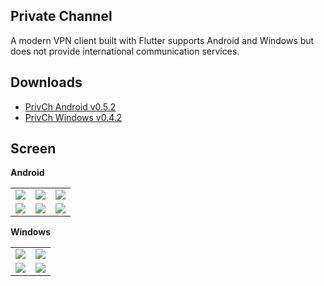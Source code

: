 ## Private Channel
A modern VPN client built with Flutter supports Android and Windows but does not provide international communication services.

## Downloads
* [PrivCh Android v0.5.2](.lfs/binary/xinlake.privch-v0.5.2-release.apk?raw=1)
* [PrivCh Windows v0.4.2](.lfs/binary/privch-windows-0.4.2.rar?raw=1)

## Screen
**Android**
<p>
<table>
    <tr>
        <td><img src=".lfs/screen/al-auto-1.png"/></td>
        <td><img src=".lfs/screen/al-setting-1.png"/></td>
        <td><img src=".lfs/screen/al-about.png"/></td>
    </tr>
    <tr>
        <td><img src=".lfs/screen/ad-empty.png"/></td>
        <td><img src=".lfs/screen/ad-list-1.png"/></td>
        <td><img src=".lfs/screen/ad-detail-1.png"/></td>
    </tr>
</table>
</p>

**Windows**
<p>
<table>
    <tr>
        <td><img src=".lfs/screen/wl-1600x900-empty.png"/></td>
        <td><img src=".lfs/screen/wl-1600x900-encrypt.png"/></td>
    </tr>
    <tr>
        <td><img src=".lfs/screen/wd-1600x900-list-1.png"/></td>
        <td><img src=".lfs/screen/wd-1600x900-about.png"/></td>
    </tr>
</table>
</p>
